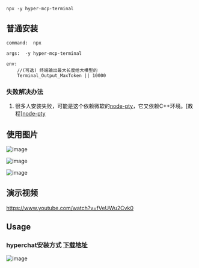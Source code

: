 ```
npx -y hyper-mcp-terminal
```



## 普通安装

```
command:  npx

args:  -y hyper-mcp-terminal

env:  
    //(可选) 终端输出最大长度给大模型的
    Terminal_Output_MaxToken || 10000 
```

### 失败解决办法

1. 很多人安装失败，可能是这个依赖微软的[node-pty](https://github.com/microsoft/node-pty?tab=readme-ov-file#dependencies)，它又依赖C++环境。[教程][node-pty](https://github.com/microsoft/node-pty?tab=readme-ov-file#dependencies)

## 使用图片

![image](https://github.com/user-attachments/assets/5c79e0c6-1f0c-4fac-ba77-13609e5e32c4)

![image](https://github.com/user-attachments/assets/3488724b-f061-454d-bfb3-06c69e0e2f83)


![image](https://github.com/user-attachments/assets/0fcfab81-b5e8-49bb-b990-eee5dcda1b29)

## 演示视频
https://www.youtube.com/watch?v=fVeUWu2Cvk0

## Usage

### hyperchat安装方式  [下载地址](https://github.com/BigSweetPotatoStudio/HyperChat)

![image](https://github.com/user-attachments/assets/5b82fd2b-64f1-405a-afea-130052995f52)


